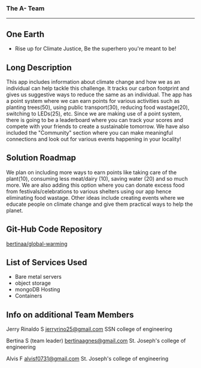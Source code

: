 ### The A- Team
___
## One Earth

- Rise up for Climate Justice, Be the superhero you're meant to be!

## Long Description

This app includes information about climate change and how we as an individual can help tackle this challenge.
It tracks our carbon footprint and gives us suggestive ways to reduce the same as an individual. The app has a point system where we can earn points for various activities such as planting trees(50), using public transport(30), reducing food wastage(20), switching to LEDs(25), etc. 
Since we are making use of a point system, there is going to be a leaderboard where you can track your scores and compete with your friends to create a sustainable tomorrow.
We have also included the "Community" section where you can make meaningful connections and look out for various events happening in your locality!

## Solution Roadmap

We plan on including more ways to earn points like taking care of the plant(10), consuming less meat/dairy (10), saving water (20) and so much more.
We are also adding this option where you can donate excess food from festivals/celebrations to various shelters using our app hence eliminating food wastage.
Other ideas include creating events where we educate people on climate change and give them practical ways to help the planet.

## Git-Hub Code Repository

[bertinaa/global-warming](https://github.com/bertinaa/global-warming)

## List of Services Used

- Bare metal servers
- object storage
- mongoDB Hosting
- Containers

## Info on additional Team Members

Jerry Rinaldo S
jerryrino25@gmail.com
SSN college of engineering

Bertina S (team leader)
bertinaagnes@gmail.com
St. Joseph's college of engineering

Alvis F
alvisf0731@gmail.com
St. Joseph's college of engineering
